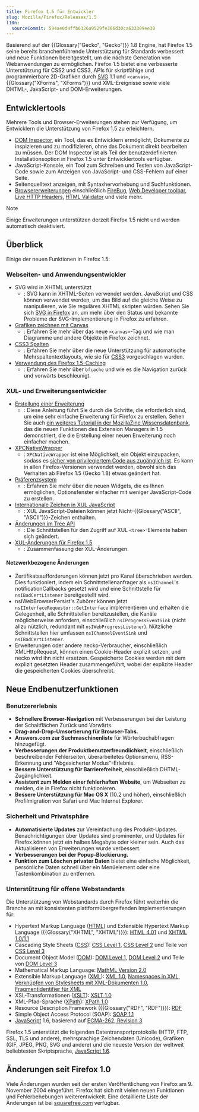 ```yaml
---
title: Firefox 1.5 für Entwickler
slug: Mozilla/Firefox/Releases/1.5
l10n:
  sourceCommit: 594ae0d4ffb6326a9529fe366d30ca633309ee30
---
```


Basierend auf der {{Glossary("Gecko", "Gecko")}} 1.8 Engine, hat Firefox 1.5 seine bereits branchenführende Unterstützung für Standards verbessert und neue Funktionen bereitgestellt, um die nächste Generation von Webanwendungen zu ermöglichen. Firefox 1.5 bietet eine verbesserte Unterstützung für CSS2 und CSS3, APIs für skriptfähige und programmierbare 2D-Grafiken durch [SVG](/de/docs/Web/SVG) 1.1 und `<canvas>`, {{Glossary("XForms", "XForms")}} und XML-Ereignisse sowie viele DHTML-, JavaScript- und DOM-Erweiterungen.

## Entwicklertools

Mehrere Tools und Browser-Erweiterungen stehen zur Verfügung, um Entwicklern die Unterstützung von Firefox 1.5 zu erleichtern.

- [DOM Inspector](https://firefox-source-docs.mozilla.org/devtools-user/dom_property_viewer/index.html), ein Tool, das es Entwicklern ermöglicht, Dokumente zu inspizieren und zu modifizieren, ohne das Dokument direkt bearbeiten zu müssen. Der DOM Inspector ist als Teil der benutzerdefinierten Installationsoption in Firefox 1.5 unter Entwicklertools verfügbar.
- JavaScript-Konsole, ein Tool zum Schreiben und Testen von JavaScript-Code sowie zum Anzeigen von JavaScript- und CSS-Fehlern auf einer Seite.
- Seitenquelltext anzeigen, mit Syntaxhervorhebung und Suchfunktionen.
- [Browsererweiterungen](https://addons.mozilla.org/en-US/firefox/search/?q=Developer%20Tools) einschließlich [FireBug](https://web.archive.org/web/20061205073236/http://www.joehewitt.com/software/firebug/), [Web Developer toolbar](</de/docs/Web_Developer_Extension_(external)>), [Live HTTP Headers](</de/docs/Live_HTTP_Headers_(external)>), [HTML Validator](</de/docs/HTML_Validator_(external)>) und viele mehr.

> [!NOTE]
> Einige Erweiterungen unterstützen derzeit Firefox 1.5 nicht und werden automatisch deaktiviert.

## Überblick

Einige der neuen Funktionen in Firefox 1.5:

### Webseiten- und Anwendungsentwickler

- SVG wird in XHTML unterstützt
  - : SVG kann in XHTML-Seiten verwendet werden. JavaScript und CSS können verwendet werden, um das Bild auf die gleiche Weise zu manipulieren, wie Sie reguläres XHTML skripten würden. Sehen Sie sich [SVG in Firefox](/de/docs/Web/SVG/SVG_1.1_Support_in_Firefox) an, um mehr über den Status und bekannte Probleme der SVG-Implementierung in Firefox zu erfahren.
- [Grafiken zeichnen mit Canvas](/de/docs/Web/API/Canvas_API/Tutorial)
  - : Erfahren Sie mehr über das neue `<canvas>`-Tag und wie man Diagramme und andere Objekte in Firefox zeichnet.
- [CSS3 Spalten](/de/docs/Web/CSS/CSS_multicol_layout/Using_multicol_layouts)
  - : Erfahren Sie mehr über die neue Unterstützung für automatische Mehrspaltentextlayouts, wie sie für [CSS3](/de/docs/Web/CSS) vorgeschlagen wurden.
- [Verwendung des Firefox 1.5-Caching](/de/docs/Mozilla/Firefox/Releases/1.5/Using_Firefox_1.5_caching)
  - : Erfahren Sie mehr über `bfcache` und wie es die Navigation zurück und vorwärts beschleunigt.

### XUL- und Erweiterungsentwickler

- [Erstellung einer Erweiterung](/de/docs/Mozilla/Add-ons)
  - : Diese Anleitung führt Sie durch die Schritte, die erforderlich sind, um eine sehr einfache Erweiterung für Firefox zu erstellen. Sehen Sie auch [ein weiteres Tutorial in der MozillaZine Wissensdatenbank](https://kb.mozillazine.org/Getting_started_with_extension_development), das die neuen Funktionen des Extension Managers in 1.5 demonstriert, die die Erstellung einer neuen Erweiterung noch einfacher machen.
- [XPCNativeWrapper](/de/docs/XPCNativeWrapper)
  - : `XPCNativeWrapper` ist eine Möglichkeit, ein Objekt einzupacken, sodass es [sicher von privilegiertem Code aus zugänglich ist](/de/docs/Safely_accessing_content_DOM_from_chrome). Es kann in allen Firefox-Versionen verwendet werden, obwohl sich das Verhalten ab Firefox 1.5 (Gecko 1.8) etwas geändert hat.
- [Präferenzsystem](/de/docs/Preferences_System)
  - : Erfahren Sie mehr über die neuen Widgets, die es Ihnen ermöglichen, Optionsfenster einfacher mit weniger JavaScript-Code zu erstellen.
- [Internationale Zeichen in XUL JavaScript](/de/docs/International_characters_in_XUL_JavaScript)
  - : XUL JavaScript-Dateien können jetzt Nicht-{{Glossary("ASCII", "ASCII")}}-Zeichen enthalten.
- [Änderungen im Tree API](/de/docs/Tree_Widget_Changes)
  - : Die Schnittstellen für den Zugriff auf XUL `<tree>`-Elemente haben sich geändert.
- [XUL-Änderungen für Firefox 1.5](/de/docs/XUL_Changes_for_Firefox_1.5)
  - : Zusammenfassung der XUL-Änderungen.

#### Netzwerkbezogene Änderungen

- Zertifikatsaufforderungen können jetzt pro Kanal überschrieben werden. Dies funktioniert, indem ein Schnittstellenanfrager als `nsIChannel`'s notificationCallbacks gesetzt wird und eine Schnittstelle für `nsIBadCertListener` bereitgestellt wird.
- nsIWebBrowserPersist's Zuhörer können jetzt `nsIInterfaceRequestor::GetInterface` implementieren und erhalten die Gelegenheit, alle Schnittstellen bereitzustellen, die Kanäle möglicherweise anfordern, einschließlich `nsIProgressEventSink` (nicht allzu nützlich, redundant mit `nsIWebProgressListener`). Nützliche Schnittstellen hier umfassen `nsIChannelEventSink` und `nsIBadCertListener`.
- Erweiterungen oder andere necko-Verbraucher, einschließlich XMLHttpRequest, können einen Cookie-Header explizit setzen, und necko wird ihn nicht ersetzen. Gespeicherte Cookies werden mit dem explizit gesetzten Header zusammengeführt, wobei der explizite Header die gespeicherten Cookies überschreibt.

## Neue Endbenutzerfunktionen

### Benutzererlebnis

- **Schnellere Browser-Navigation** mit Verbesserungen bei der Leistung der Schaltflächen Zurück und Vorwärts.
- **Drag-and-Drop-Umsortierung für Browser-Tabs.**
- **Answers.com zur Suchmaschinenliste** für Wörterbuchabfragen hinzugefügt.
- **Verbesserungen der Produktbenutzerfreundlichkeit**, einschließlich beschreibender Fehlerseiten, überarbeitetes Optionsmenü, RSS-Erkennung und "Abgesicherter Modus"-Erlebnis.
- **Bessere Unterstützung für Barrierefreiheit**, einschließlich DHTML-Zugänglichkeit.
- **Assistent zum Melden einer fehlerhaften Website**, um Webseiten zu melden, die in Firefox nicht funktionieren.
- **Bessere Unterstützung für Mac OS X** (10.2 und höher), einschließlich Profilmigration von Safari und Mac Internet Explorer.

### Sicherheit und Privatsphäre

- **Automatisierte Updates** zur Vereinfachung des Produkt-Updates. Benachrichtigungen über Updates sind prominenter, und Updates für Firefox können jetzt ein halbes Megabyte oder kleiner sein. Auch das Aktualisieren von Erweiterungen wurde verbessert.
- **Verbesserungen bei der Popup-Blockierung.**
- **Funktion zum Löschen privater Daten** bietet eine einfache Möglichkeit, persönliche Daten schnell über ein Menüelement oder eine Tastenkombination zu entfernen.

### Unterstützung für offene Webstandards

Die Unterstützung von Webstandards durch Firefox führt weiterhin die Branche an mit konsistenten plattformübergreifenden Implementierungen für:

- Hypertext Markup Language ([HTML](/de/docs/Web/HTML)) und Extensible Hypertext Markup Language ({{Glossary("XHTML", "XHTML")}}): [HTML 4.01](https://www.w3.org/TR/html401/) und [XHTML 1.0/1.1](https://www.w3.org/TR/xhtml1/)
- Cascading Style Sheets ([CSS](/de/docs/Web/CSS)): [CSS Level 1](https://www.w3.org/TR/CSS1/), [CSS Level 2](https://www.w3.org/TR/CSS22/) und Teile von [CSS Level 3](https://www.w3.org/Style/CSS/current-work.html)
- Document Object Model ([DOM](/de/docs/Web/API/Document_Object_Model)): [DOM Level 1](https://www.w3.org/TR/DOM-Level-1/), [DOM Level 2](https://www.w3.org/DOM/DOMTR#dom2) und Teile von [DOM Level 3](https://www.w3.org/DOM/DOMTR#dom3)
- Mathematical Markup Language: [MathML Version 2.0](https://www.w3.org/Math/)
- Extensible Markup Language ([XML](/de/docs/Web/XML)): [XML 1.0](https://www.w3.org/TR/xml/), [Namespaces in XML](https://www.w3.org/TR/xml-names/), [Verknüpfen von Stylesheets mit XML-Dokumenten 1.0](https://www.w3.org/TR/xml-stylesheet/), [Fragmentidentifier für XML](https://lists.w3.org/Archives/Public/www-xml-linking-comments/2001AprJun/att-0074/NOTE-FIXptr-20010425.htm)
- XSL-Transformationen ([XSLT](/de/docs/Web/XML/XSLT)): [XSLT 1.0](https://www.w3.org/TR/xslt-10/)
- XML-Pfad-Sprache ([XPath](/de/docs/Web/XML/XPath)): [XPath 1.0](https://www.w3.org/TR/xpath-10/)
- Resource Description Framework ({{Glossary("RDF", "RDF")}}): [RDF](https://www.w3.org/RDF/)
- Simple Object Access Protocol (SOAP): [SOAP 1.1](https://www.w3.org/TR/2000/NOTE-SOAP-20000508/)
- [JavaScript](/de/docs/Web/JavaScript) 1.6, basierend auf [ECMA-262, Revision 3](https://ecma-international.org/publications-and-standards/standards/ecma-262/)

Firefox 1.5 unterstützt die folgenden Datentransportprotokolle (HTTP, FTP, SSL, TLS und andere), mehrsprachige Zeichendaten (Unicode), Grafiken (GIF, JPEG, PNG, SVG und andere) und die neueste Version der weltweit beliebtesten Skriptsprache, [JavaScript 1.6](/de/docs/New_in_JavaScript_1.6).

## Änderungen seit Firefox 1.0

Viele Änderungen wurden seit der ersten Veröffentlichung von Firefox am 9. November 2004 eingeführt. Firefox hat sich mit vielen neuen Funktionen und Fehlerbehebungen weiterentwickelt. Eine detaillierte Liste der Änderungen ist bei [squarefree.com](https://www.squarefree.com/burningedge/releases/1.5-comprehensive.html) verfügbar.
